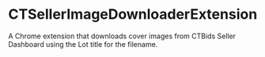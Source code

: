 # CTSellerImageDownloaderExtension
A Chrome extension that downloads cover images from CTBids Seller Dashboard using the Lot title for the filename.
